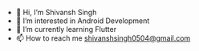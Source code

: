 - 👋 Hi, I’m Shivansh Singh
- 👀 I’m interested in Android Development
- 🌱 I’m currently learning Flutter
- 📫 How to reach me shivanshsingh0504@gmail.com
<!-- - 💞️ I’m looking to collaborate on ... -->

<!---
ShivanshSinghFrosty007/ShivanshSinghFrosty007 is a ✨ special ✨ repository because its `README.md` (this file) appears on your GitHub profile.
You can click the Preview link to take a look at your changes.
--->
